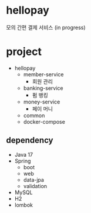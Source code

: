 # hellopay
모의 간편 결제 서비스 (in progress)

# project
- hellopay
  - member-service
    - 회원 관리
  - banking-service
    - 펌 뱅킹 
  - money-service
    - 페이 머니
  - common
  - docker-compose

## dependency
- Java 17
- Spring
  - boot
  - web
  - data-jpa
  - validation
- MySQL
- H2
- lombok
